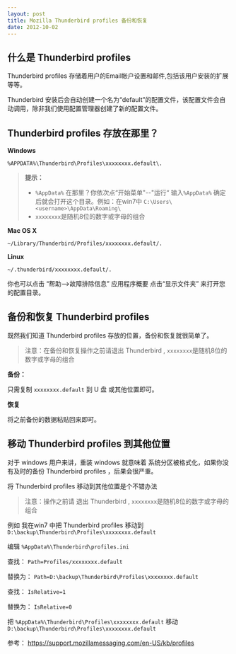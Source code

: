 ```yaml
---
layout: post
title: Mozilla Thunderbird profiles 备份和恢复
date: 2012-10-02
---
```

## 什么是 Thunderbird profiles ##

Thunderbird profiles 存储着用户的Email帐户设置和邮件,包括该用户安装的扩展等等。

Thunderbird 安装后会自动创建一个名为“default”的配置文件，该配置文件会自动调用，除非我们使用配置管理器创建了新的配置文件。

## Thunderbird profiles 存放在那里？ ##

**Windows**

    %APPDATA%\Thunderbird\Profiles\xxxxxxxx.default\.

> **提示：**
>
> * `%AppData%` 在那里？你依次点“开始菜单"--"运行“ 输入`%AppData%` 确定后就会打开这个目录。例如：在win7中 `C:\Users\<username>\AppData\Roaming\`
> * `xxxxxxxx`是随机8位的数字或字母的组合

**Mac OS X**

    ~/Library/Thunderbird/Profiles/xxxxxxxx.default/.

**Linux**

    ~/.thunderbird/xxxxxxxx.default/.


你也可以点击 “帮助-->故障排除信息” 应用程序概要 点击“显示文件夹” 来打开您的配置目录。

## 备份和恢复 Thunderbird profiles ##

既然我们知道 Thunderbird profiles 存放的位置，备份和恢复就很简单了。

> 注意：在备份和恢复操作之前请退出 Thunderbird , `xxxxxxxx`是随机8位的数字或字母的组合

**备份：**

只需复制 `xxxxxxxx.default` 到 U 盘 或其他位置即可。

**恢复**

将之前备份的数据粘贴回来即可。

## 移动 Thunderbird profiles 到其他位置 ##

对于 windows 用户来讲，重装 windows 就意味着 系统分区被格式化，如果你没有及时的备份 Thunderbird profiles ，后果会很严重。

将 Thunderbird profiles 移动到其他位置是个不错办法

> 注意：操作之前请 退出 Thunderbird , `xxxxxxxx`是随机8位的数字或字母的组合

例如 我在win7 中把 Thunderbird profiles 移动到 `D:\backup\Thunderbird\Profiles\xxxxxxxx.default`

编辑 `%AppData%\Thunderbird\profiles.ini`

查找： `Path=Profiles/xxxxxxxx.default`

替换为： `Path=D:\backup\Thunderbird\Profiles\xxxxxxxx.default`

查找： `IsRelative=1`

替换为： `IsRelative=0`

把 `%AppData%\Thunderbird\Profiles\xxxxxxxx.default` 移动 `D:\backup\Thunderbird\Profiles\xxxxxxxx.default`

参考： https://support.mozillamessaging.com/en-US/kb/profiles
